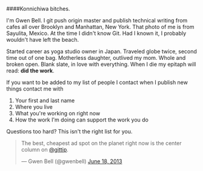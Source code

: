 ####Konnichiwa bitches.

I'm Gwen Bell. I git push origin master and publish technical writing from cafes all over Brooklyn and Manhattan, New York. That photo of me is from Sayulita, Mexico. At the time I didn't know Git. Had I known it, I probably wouldn't have left the beach.

Started career as yoga studio owner in Japan. Traveled globe twice, second time out of one bag. Motherless daughter, outlived my mom. Whole and broken open. Blank slate, in love with everything. When I die my epitaph will read: **did the work**.

If you want to be added to my list of people I contact when I publish new things contact me with

1.  Your first and last name
2.  Where you live
3.  What you're working on right now
4.  How the work I'm doing can support the work you do

Questions too hard? This isn't the right list for you.

<script data-gittip-username="gwenbell" src="https://www.gittip.com/assets/widgets/0002.js"></script>

<blockquote class="twitter-tweet"><p>The best, cheapest ad spot on the planet right now is the center column on <a href="https://twitter.com/Gittip">@gittip</a>.</p>&mdash; Gwen Bell (@gwenbell) <a href="https://twitter.com/gwenbell/statuses/347027510573289473">June 18, 2013</a></blockquote>
<script async src="//platform.twitter.com/widgets.js" charset="utf-8"></script>